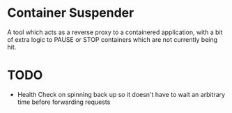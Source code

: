 # Container Suspender
A tool which acts as a reverse proxy to a containered application, with a bit of extra logic to PAUSE or STOP containers which are not currently being hit.

# TODO
* Health Check on spinning back up so it doesn't have to wait an arbitrary time before forwarding requests